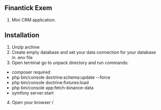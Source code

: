

## Finantick Exem

1. Mini CRM application.

## Installation

1. Unzip archive
2. Create empty database and set your data connection for your database in .env file
3. Open terminal go to unpack directory and run commands:
- composer required
- php bin/console doctrine:schema:update --force
- php bin/console doctrine:fixtures:load 
- php bin/console app:fetch-binance-data
- symfony server:start
4. Open your browser /

